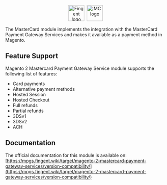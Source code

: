 <p align="center">
<a href="https://www.fingent.com/"><img alt="Fingent logo" height="50px" src="https://www.fingent.com/wp-content/uploads/Fingent-Logo-01.png"/></a>&nbsp;&nbsp;<img alt="MC logo" height="50px" src="https://www.mastercard.co.in/content/dam/public/mastercardcom/in/en/logos/mc-logo-52.svg"/>
</p>

The MasterCard module implements the integration with the MasterCard Payment Gateway Services and makes it available as a payment method in Magento.

## Feature Support

Magento 2 Mastercard Payment Gateway Service module supports the following list of features:

- Card payments
- Alternative payment methods
- Hosted Session
- Hosted Checkout
- Full refunds
- Partial refunds
- 3DSv1
- 3DSv2
- ACH

## Documentation

The official documentation for this module is available on: [https://mpgs.fingent.wiki/target/magento-2-mastercard-payment-gateway-services/version-compatibility/](https://mpgs.fingent.wiki/target/magento-2-mastercard-payment-gateway-services/version-compatibility/)